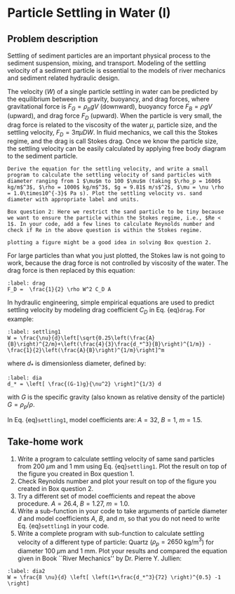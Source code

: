 # Particle Settling in Water (I)



## Problem description

Settling of sediment particles are an important physical process to the sediment suspension, mixing, and transport. Modeling of the settling velocity of a sediment particle is essential to the models of river mechanics and sediment related hydraulic design.

The velocity ($W$) of a single particle settling in water can be predicted by the equilibrium between its gravity, buoyancy, and drag forces, where gravitational force is $F_G = \rho_p g V$ (downward), buoyancy force $F_B = \rho gV$ (upward), and drag force $F_D$ (upward). When the particle is very small, the drag force is related to the viscosity of the water $\mu$, particle size, and the settling velocity, $F_D = 3\pi\mu D W$. In fluid mechanics, we call this the Stokes regime, and the drag is call Stokes drag. Once we know the particle size, the settling velocity can be easily calculated by applying free body diagram to the sediment particle.

```{admonition} Box question 1
Derive the equation for the settling velocity, and write a small program to calculate the settling velocity of sand particles with diameter ranging from 1 $\mu$m to 100 $\mu$m (taking $\rho_p = 1600$ kg/m$^3$, $\rho = 1000$ kg/m$^3$, $g = 9.81$ m/s$^2$, $\mu = \nu \rho = 1.0\times10^{-3}$ Pa s). Plot the settling velocity vs. sand diameter with appropriate label and units.
```

```{admonition} Box question 2
Box question 2: Here we restrict the sand particle to be tiny because we want to ensure the particle within the Stokes regime, i.e., $Re < 1$. In your code, add a few lines to calculate Reynolds number and check if Re in the above question is within the Stokes regime.
```
```{tip}
plotting a figure might be a good idea in solving Box question 2.
```

For large particles than what you just plotted, the Stokes law is not going to work, because the drag force is not controlled by viscosity of the water. The drag force is then replaced by this equation:

```{math}
:label: drag
F_D =  \frac{1}{2} \rho W^2 C_D A
```

In hydraulic engineering, simple empirical equations are used to predict settling velocity by modeling drag coefficient $C_D$ in  Eq. {eq}`drag`.  For example:

```{math}
:label: settling1
W = \frac{\nu}{d}\left[\sqrt{0.25\left(\frac{A}{B}\right)^{2/m}+\left(\frac{4}{3}\frac{d_*^3}{B}\right)^{1/m}} - \frac{1}{2}\left(\frac{A}{B}\right)^{1/m}\right]^m
```
where $d_*$ is dimensionless diameter, defined by:

```{math}
:label: dia
d_* = \left[ \frac{(G-1)g}{\nu^2} \right]^{1/3} d
```
with $G$ is the specific gravity (also known as relative density of the particle) $G=\rho_p/\rho$.


In Eq. {eq}`settling1`, model coefficients are: $A=32$, $B=1$, $m=1.5$.


## Take-home work

1. Write a program to calculate settling velocity of same sand particles from 200 $\mu$m and 1 mm using Eq. {eq}`settling1`. Plot the result on top of the figure you created in Box question 1.
2. Check Reynolds number and plot your result on top of the figure you created in Box question 2.
3. Try a different set of model coefficients and repeat the above procedure. $A = 26.4$, $B = 1.27$, $m = 1.0$.
4. Write a sub-function in your code to take arguments of particle diameter $d$ and model coefficients $A$, $B$, and $m$, so that you do not need to write Eq. {eq}`settling1` in your code.
5. Write a complete program with sub-function to calculate settling velocity of a different type of particle: Quartz ($\rho_p = 2650$ kg/m$^3$) for diameter 100 $\mu$m and 1 mm. Plot your results and compared the equation given in Book ``River Mechanics'' by Dr. Pierre Y. Jullien:

```{math}
:label: dia2
W = \frac{8 \nu}{d} \left[ \left(1+\frac{d_*^3}{72} \right)^{0.5} -1 \right]
```

